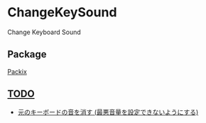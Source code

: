 # ChangeKeySound
Change Keyboard Sound

## Package
[Packix](https://repo.packix.com/package/com.zunda.changekeysound/)
<blockquote class="twitter-tweet"><a href="https://repo.packix.com/package/com.zunda.changekeysound/"></blockquote>
  
  
## TODO
- 元のキーボードの音を消す (最悪音量を設定できないようにする)
